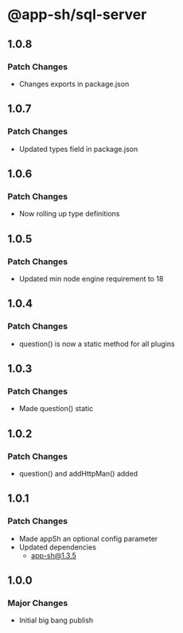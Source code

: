 # @app-sh/sql-server

## 1.0.8

### Patch Changes

- Changes exports in package.json

## 1.0.7

### Patch Changes

- Updated types field in package.json

## 1.0.6

### Patch Changes

- Now rolling up type definitions

## 1.0.5

### Patch Changes

- Updated min node engine requirement to 18

## 1.0.4

### Patch Changes

- question() is now a static method for all plugins

## 1.0.3

### Patch Changes

- Made question() static

## 1.0.2

### Patch Changes

- question() and addHttpMan() added

## 1.0.1

### Patch Changes

- Made appSh an optional config parameter
- Updated dependencies
  - app-sh@1.3.5

## 1.0.0

### Major Changes

- Initial big bang publish
